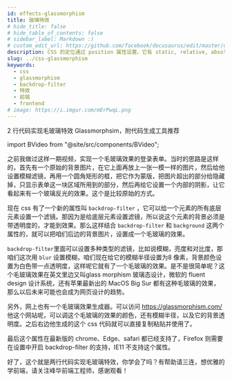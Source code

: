 ```yaml
---
id: effects-glassmorphism
title: 玻璃特效
# hide_title: false
# hide_table_of_contents: false
# sidebar_label: Markdown :)
# custom_edit_url: https://github.com/facebook/docusaurus/edit/master/docs/api-doc-markdown.md
description: CSS 的定位通过 position 属性设置，它有 static, relative, absolute, fixed, sticky 这几种。
slug: ../css-glassmorphism
keywords:
  - css
  - glassmorphism
  - backdrop-filter
  - 特效
  - 前端
  - frontend
# image: https://i.imgur.com/mErPwqL.png
---
```


2 行代码实现毛玻璃特效 Glassmorphsim，附代码生成工具推荐

import BVideo from "@site/src/components/BVideo";

<BVideo src="//player.bilibili.com/player.html?aid=500642727&bvid=BV1GK411G7ws&cid=268174683&page=1" bsrc="https://www.bilibili.com/video/BV1GK411G7ws/"/>

之前我做过这样一期视频，实现一个毛玻璃效果的登录表单。当时的思路是这样的，首先有一个原始的背景图片，在它上面再放上一张一模一样的图片，然后给他设置模糊滤镜，再用一个圆角矩形的框，把它作为蒙版，把图片超出的部分给隐藏掉，只显示表单这一块区域所用到的部分，然后再给它设置一个内部的阴影，让它看起来有一个玻璃反光的效果。这个是比较原始的方式。

现在 css 有了一个新的属性叫 `backdrop-filter` ，它可以给一个元素的所有底层元素设置一个滤镜。那因为是给底层元素设置滤镜，所以说这个元素的背景必须是带透明度的，才能到效果。那么这样结合 `backdrop-filter` 和 `background` 这两个属性的，就可以把咱们后边的背景图片，设置成一个毛玻璃的效果。

`backdrop-filter`里面可以设置多种类型的滤镜，比如说模糊，亮度和对比度，那咱们这次用 `blur` 设置模糊，咱们现在给它的模糊半径设置为8 像素，背景颜色设置为白色带一点透明度，这样呢它就有了一个毛玻璃的效果。是不是很简单呢？这个毛玻璃效果在英文里边又叫glass morphism 玻璃态设计，微软的 fluent design 设计系统，还有苹果最新出的 MacOS Big Sur 都有这种毛玻璃的效果，那么以后未来可能也会成为网页设计的趋势。

另外，网上也有一个毛玻璃效果生成器。可以访问 https://glassmorphism.com/ 他这个网站呢，可以调这个毛玻璃的效果的颜色，还有模糊半径，以及它的背景透明度。之后右边他生成的这个 css 代码就可以直接复制粘贴并使用了。

最后这个属性在最新版的 chrome、Edge、safari 都已经支持了，Firefox 则需要在设置中开启 backdrop-filter 的支持，IE11 不支持这个属性。

好了，这个就是两行代码实现毛玻璃特效，你学会了吗？有帮助请三连，想优雅的学前端，请关注峰华前端工程师，感谢观看！